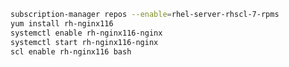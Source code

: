 ﻿<!-- https://access.redhat.com/solutions/1211673 -->

```sh
subscription-manager repos --enable=rhel-server-rhscl-7-rpms
yum install rh-nginx116
systemctl enable rh-nginx116-nginx
systemctl start rh-nginx116-nginx
scl enable rh-nginx116 bash
``` 
